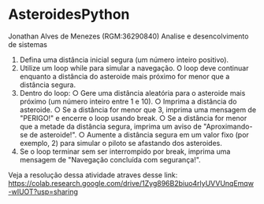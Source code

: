 # AsteroidesPython

Jonathan Alves de Menezes (RGM:36290840)
Analise e desencolvimento de sistemas

1. Defina uma distância inicial segura (um número inteiro positivo).
2. Utilize um loop while para simular a navegação. O loop deve continuar enquanto a
distância do asteroide mais próximo for menor que a distância segura.
3. Dentro do loop:
○ Gere uma distância aleatória para o asteroide mais próximo (um número
inteiro entre 1 e 10).
○ Imprima a distância do asteroide.
○ Se a distância for menor que 3, imprima uma mensagem de "PERIGO!" e
encerre o loop usando break.
○ Se a distância for menor que a metade da distância segura, imprima um aviso
de "Aproximando-se de asteroide!".
○ Aumente a distância segura em um valor fixo (por exemplo, 2) para simular o
piloto se afastando dos asteroides.
4. Se o loop terminar sem ser interrompido por break, imprima uma mensagem de
"Navegação concluída com segurança!".

Veja a resolução dessa atividade atraves desse link: https://colab.research.google.com/drive/1Zyg896B2biuo4rlyUVVUnqEmqw-wIUOT?usp=sharing
